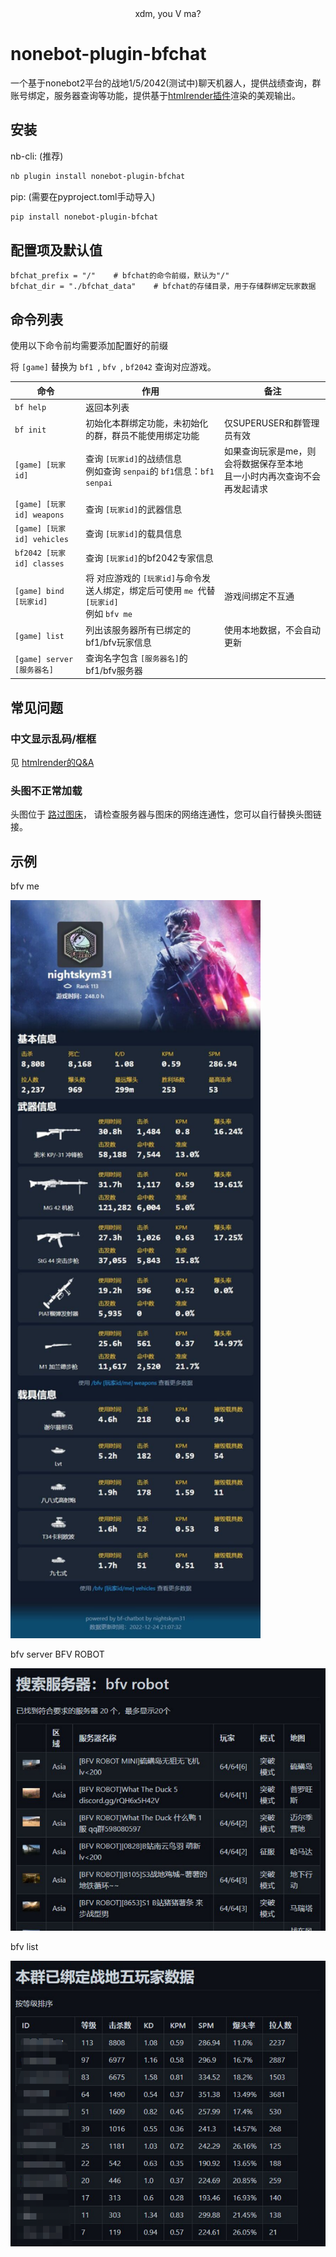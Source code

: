 <div align="center">xdm, you V ma?</div>

# nonebot-plugin-bfchat

一个基于nonebot2平台的战地1/5/2042(测试中)聊天机器人，提供战绩查询，群账号绑定，服务器查询等功能，提供基于[htmlrender插件](https://github.com/kexue-z/nonebot-plugin-htmlrender)渲染的美观输出。

## 安装

nb-cli: (推荐)

```bash
nb plugin install nonebot-plugin-bfchat
```

pip: (需要在pyproject.toml手动导入)

```bash
pip install nonebot-plugin-bfchat
```

## 配置项及默认值

```properties
bfchat_prefix = "/"    # bfchat的命令前缀，默认为"/"
bfchat_dir = "./bfchat_data"    # bfchat的存储目录，用于存储群绑定玩家数据
```

## 命令列表

使用以下命令前均需要添加配置好的前缀

 将 `[game]` 替换为 `bf1 `, `bfv `, `bf2042` 查询对应游戏。

| 命令                         | 作用                                                                                                   | 备注                                                                         |
| ---------------------------- | ------------------------------------------------------------------------------------------------------ | ---------------------------------------------------------------------------- |
| `bf help`                  | 返回本列表                                                                                             |                                                                              |
| `bf init`                  | 初始化本群绑定功能，未初始化的群，群员不能使用绑定功能                                                 | 仅SUPERUSER和群管理员有效                                                    |
| `[game] [玩家id]`          | 查询 `[玩家id]`的战绩信息<br />例如查询 `senpai`的 `bf1`信息：`bf1 senpai`                     | 如果查询玩家是me，则会将数据保存至本地<br />且一小时内再次查询不会再发起请求 |
| `[game] [玩家id] weapons`  | 查询 `[玩家id]`的武器信息                                                                            |                                                                              |
| `[game] [玩家id] vehicles` | 查询 `[玩家id]`的载具信息                                                                            |                                                                              |
| `bf2042 [玩家id] classes`  | 查询 `[玩家id]`的bf2042专家信息                                                                      |                                                                              |
| `[game] bind [玩家id]`     | 将 对应游戏的 `[玩家id]`与命令发送人绑定，绑定后可使用 `me `代替 `[玩家id]`<br />例如 `bfv me` | 游戏间绑定不互通                                                             |
| `[game] list`              | 列出该服务器所有已绑定的bf1/bfv玩家信息                                                                | 使用本地数据，不会自动更新                                                   |
| `[game] server [服务器名]` | 查询名字包含 `[服务器名]`的bf1/bfv服务器                                                             |                                                                              |

## 常见问题

### 中文显示乱码/框框
见 [htmlrender的Q&A](https://github.com/kexue-z/nonebot-plugin-htmlrender#%E5%B8%B8%E8%A7%81%E7%96%91%E9%9A%BE%E6%9D%82%E7%97%87)

### 头图不正常加载
头图位于 [路过图床](https://imgse.com/)， 请检查服务器与图床的网络连通性，您可以自行替换头图链接。

## 示例

bfv me

<img src="https://raw.githubusercontent.com/050644zf/nonebot-plugin-bfchat/master/img/bfvme.jpg" width="400px"/>

bfv server BFV ROBOT

![img](https://raw.githubusercontent.com/050644zf/nonebot-plugin-bfchat/master/img/server.png)

bfv list

![img](https://raw.githubusercontent.com/050644zf/nonebot-plugin-bfchat/master/img/bflist.png)
